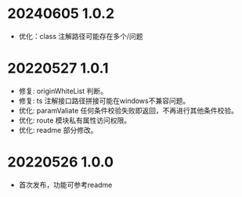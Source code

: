 # 20240605 1.0.2
* 优化：class 注解路径可能存在多个/问题

# 20220527 1.0.1
* 修复: originWhiteList 判断。
* 修复: ts 注解接口路径拼接可能在windows不兼容问题。
* 优化: paramValiate 任何条件校验失败即返回，不再进行其他条件校验。
* 优化: route 模块私有属性访问权限。
* 优化: readme 部分修改。

# 20220526 1.0.0
* 首次发布，功能可参考readme